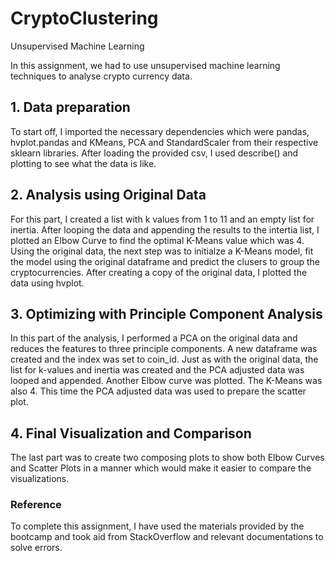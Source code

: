 # CryptoClustering
Unsupervised Machine Learning

In this assignment, we had to use unsupervised machine learning techniques to analyse crypto currency data.

## 1. Data preparation
To start off, I imported the necessary dependencies which were pandas, hvplot.pandas and KMeans, PCA and StandardScaler from their respective sklearn libraries. 
After loading the provided csv, I used describe() and plotting to see what the data is like.

## 2. Analysis using Original Data
For this part, I created a list with k values from 1 to 11 and an empty list for inertia. After looping the data and appending the results to the intertia list, I plotted an Elbow Curve to find the optimal K-Means value which was 4. 
Using the original data, the next step was to initialze a K-Means model, fit the model using the original dataframe and predict the clusers to group the cryptocurrencies. After creating a copy of the original data, I plotted the data using hvplot. 

## 3. Optimizing with Principle Component Analysis
In this part of the analysis, I performed a PCA on the original data and reduces the features to three principle components. A new dataframe was created and the index was set to coin_id. Just as with the original data, the list for k-values and inertia was created and the PCA adjusted data was looped and appended. 
Another Elbow curve was plotted. The K-Means was also 4. 
This time the PCA adjusted data was used to prepare the scatter plot.

## 4. Final Visualization and Comparison
The last part was to create two composing plots to show both Elbow Curves and Scatter Plots in a manner which would make it easier to compare the visualizations. 

### Reference
To complete this assignment, I have used the materials provided by the bootcamp and took aid from StackOverflow and relevant documentations to solve errors. 
